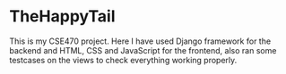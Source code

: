 # TheHappyTail

This is my CSE470 project. Here I have used Django framework for the backend and HTML, CSS and JavaScript for the frontend, also ran some testcases on the views to check everything working properly.
